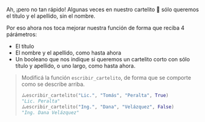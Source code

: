 Ah, ¡pero no tan rápido! Algunas veces en nuestro cartelito :name_badge: sólo queremos el título y el apellido, sin el nombre.

Por eso ahora nos toca mejorar nuestra función de forma que reciba 4 párámetros:

* El título
* El nombre y el apellido, como hasta ahora
* Un booleano que nos indique si queremos un cartelito corto con sólo título y apellido, o uno largo, como hasta ahora.


> Modificá la función `escribir_cartelito`, de forma que se comporte como se describe arriba.
>
> ```python
> ムescribir_cartelito("Lic.", "Tomás", "Peralta", True)
> "Lic. Peralta"
> ムescribir_cartelito("Ing.", "Dana", "Velázquez", False)
> "Ing. Dana Velázquez"
> ```
